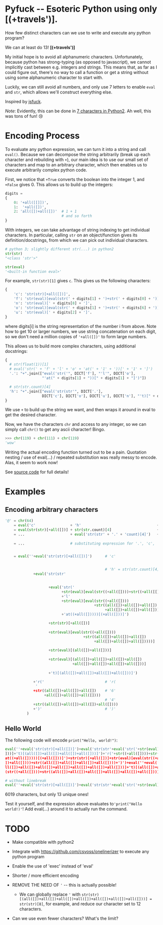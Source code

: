 # Pyfuck -- Esoteric Python using only **[(+travels')]**.

How few distinct characters can we use to write and execute any python program?

We can at least do 13! **[(+travels')]**

My initial hope is to avoid all alphanumeric characters. Unfortunately, because python has strong-typing (as opposed to javascript), we cannot implicitly cast between e.g. integers and strings. This means that, as far as I could figure out, there's no way to call a function or get a string without using some alphanumeric character to start with.

Luckily, we can still avoid all numbers, and only use 7 letters to enable `eval` and `str`, which allows we'll construct everything else.

Inspired by [jsfuck](jsfuck.com).

*Note*: Evidently, this can be done in [7 characters in Python2](https://codegolf.stackexchange.com/a/110722). Ah well, this was tons of fun! :cry:



# Encoding Process

To evaluate any python expression, we can turn it into a string and call `eval()`. Because we can decompose the string arbitrarily (break up each character and rebuilding with `+`), our main idea is to use our small set of characters and map to an arbitrary character, which then enables us to execute arbitrarily complex python code.


First, we notice that `+True` converts the boolean into the integer 1, and `+False` gives 0. This allows us to build up the integers:

```python
digits =
{
    0: '+all([[]])',
    1:  '+all([])',
    2: 'all([])+all([])'  # 1 + 1
                          # and so forth
}
```

With integers, we can take advantage of string indexing to get individual characters. In particular, calling `str` on an object/function gives its definition/docstrings, from which we can pick out individual characters.

```python
# python 3; slightly different str(...) in python2
str(str)
"<class 'str'>"

str(eval)
'<built-in function eval>'
```

For example, `str(str)[1]` gives `c`. This gives us the following characters:

```python
{
    'c': 'str(str)[+all([])]',                                              # str(str)[1]
    'f': 'str(eval)[eval(str(' + digits[1] + ')+str(' + digits[0] + '))]',  # str(eval)[10]
    'n': 'str(eval)[' + digits[8] + ']',                                    # str(eval)[8]
    'o': 'str(eval)[eval(str(' + digits[1] + ')+str(' + digits[6] + '))]',  # str(eval)[16]
    'u': 'str(eval)[' + digits[2] + ']'.                                    # str(eval)[2]
}

```

where digits[i] is the string representation of the number i from above. Note how to get 10 or larger numbers, we use string concatenation on each digit, so we don't need a million copies of `'+all([])'` to form large numbers.

This allows us to build more complex characters, using additional docstrings:

```python
{
  # str(float(1))[1]
  # eval('str(' + 'f' + 'l' + 'o' + 'at(' + '1' + '))[' + '1' + ']')
  '.': "+".join(["eval('str('", DICT['f'], "'l'", DICT['o'],
                 "'at(" + digits[1] + "))[" + digits[1] + "]')"])

  # str(str.count)[4]
  'h': "+".join(["eval('str(str'", DICT['.'],
                 DICT['c'], DICT['o'], DICT['u'], DICT['n'], "'t)[" + digits[4] + "]')"])
}
```

We use `+` to build up the string we want, and then wraps it around in eval to get the desired character.


Now, we have the characters `chr` and access to any integer, so we can simply call `chr()` to get any ascii character! Bingo.

```python
>>> chr(119) + chr(111) + chr(119)
'wow'
```



Writing the actual encoding function turned out to be a pain. Quotation nesting / use of eval(...) / repeated substitution was really messy to encode. Alas, it seem to work now!


See [source code](pyfuck.py) for full details!



# Examples

## Encoding arbitrary characters

```python
'@' = chr(64)
    = eval('c'                + 'h'                                   + 'r(' + '64' + ')')
    = eval(str(str)[+all([])] + str(str.count)[4]                     + 'r(' + str(6) + str(4) + ')')
    = ...                     + eval('str(str' + '.' + 'count)[4]')   + 'r(' + str((1+1+1+1+1+1)+str((1+1+1+1)+')')
    
    = ...                     # substituting expression for '.', 'c', 'o', 'u', 'n'; substituing +all([]) for 1


    = eval(''+eval('str(str)[+all([])]')      # 'c'


                                              # 'h' = str(str.count)[4]
             +eval('str(str'                                              # str(str
                                                                          # '.' = str(float(1)[1])

                    +eval('str('                                                          # str(
                          +str(eval)[eval(str((+all([])))+str((+all([[]]))))]             # f
                          +'l'                                                            # l
                          +str(eval)[eval(str((+all([])))                                 # o
                                         +str((all([])+all([])+all([])
                                              +all([])+all([])+all([]))))]
                          +'at((+all([]))))[(+all([]))]')                                 # at(1)[1]

                    +str(str)[+all([])]                                   # c 
                                                                          # o = str(eval)[16]
                    +str(eval)[eval(str((+all([])))
                                    +str((all([])+all([])+all([])
                                         +all([])+all([])+all([]))))]
                                                 
                    +str(eval)[(all([])+all([]))]                         # u
                                                               
                    +str(eval)[(all([])+all([])+all([])+all([])           # n
                               +all([])+all([])+all([])+all([]))]
                                                                 
                    +'t)[(all([])+all([])+all([])+all([]))]')             # t)[4]

             +'r('                            # 'r(
              '
             +str((all([])+all([])+all([])    # '6'
                  +all([])+all([])+all([])))
                                              # '4'
             +str((all([])+all([])+all([])+all([])))
             +')'                             # ')'
          )

```


## Hello World

The following code will encode `print("Hello, world!")`:


```python
eval(''+eval('str(str)[+all([])]')+eval('str(str'+eval('str('+str(eval)[eval(str((+all([])))+str((+all([[]]))))]+'l'+str(eval)[eval(str((+all([])))+str((all([])+all([])+all([])+all([])+all([])+all([]))))]+'at((+all([]))))[(+all([]))]')+str(str)[+all([])]+str(eval)[eval(str((+all([])))+str((all([])+all([])+all([])+all([])+all([])+all([]))))]+str(eval)[(all([])+all([]))]+str(eval)[(all([])+all([])+all([])+all([])+all([])+all([])+all([])+all([]))]+'t)[(all([])+all([])+all([])+all([]))]')+'r('+str((+all([])))+str((+all([])))+str((all([])+all([])))+')')+'r'+eval(''+eval('str(str)[+all([])]')+eval('str(str'+eval('str('+str(eval)[eval(str((+all([])))+str((+all([[]]))))]+'l'+str(eval)[eval(str((+all([])))+str((all([])+all([])+all([])+all([])+all([])+all([]))))]+'at((+all([]))))[(+all([]))]')+str(str)[+all([])]+str(eval)[eval(str((+all([])))+str((all([])+all([])+all([])+all([])+all([])+all([]))))]+str(eval)[(all([])+all([]))]+str(eval)[(all([])+all([])+all([])+all([])+all([])+all([])+all([])+all([
]))]+'t)[(all([])+all([])+all([])+all([]))]')+'r('+str((+all([])))+str((+all([[]])))+str((all([])+all([])+all([])+all([])+all([])))+')')+eval('str(eval)[(all([])+all([])+all([])+all([])+all([])+all([])+all([])+all([]))]')+'t('+eval(''+eval('str(str)[+all([])]')+eval('str(str'+eval('str('+str(eval)[eval(str((+all([])))+str((+all([[]]))))]+'l'+str(eval)[eval(str((+all([])))+str((all([])+all([])+all([])+all([])+all([])+all([]))))]+'at((+all([]))))[(+all([]))]')+str(str)[+all([])]+str(eval)[eval(str((+all([])))+str((all([])+all([])+all([])+all([])+all([])+all([]))))]+str(eval)[(all([])+all([]))]+str(eval)[(all([])+all([])+all([])+all([])+all([])+all([])+all([])+all([]))]+'t)[(all([])+all([])+all([])+all([]))]')+'r('+str((all([])+all([])+all([])))+str((all([])+all([])+all([])+all([])))+')')+eval(''+eval('str(str)[+all([])]')+eval('str(str'+eval('str('+str(eval)[eval(str((+all([])))+str((+all([[]]))))]+'l'+str(eval)[eval(str((+all([])))+str((all([])+all([])+all([])+all([])+all([])+all([]))))]+'
at((+all([]))))[(+all([]))]')+str(str)[+all([])]+str(eval)[eval(str((+all([])))+str((all([])+all([])+all([])+all([])+all([])+all([]))))]+str(eval)[(all([])+all([]))]+str(eval)[(all([])+all([])+all([])+all([])+all([])+all([])+all([])+all([]))]+'t)[(all([])+all([])+all([])+all([]))]')+'r('+str((all([])+all([])+all([])+all([])+all([])+all([])+all([])))+str((all([])+all([])))+')')+'ell'+eval('str(eval)[eval(str((+all([])))+str((all([])+all([])+all([])+all([])+all([])+all([]))))]')+eval(''+eval('str(str)[+all([])]')+eval('str(str'+eval('str('+str(eval)[eval(str((+all([])))+str((+all([[]]))))]+'l'+str(eval)[eval(str((+all([])))+str((all([])+all([])+all([])+all([])+all([])+all([]))))]+'at((+all([]))))[(+all([]))]')+str(str)[+all([])]+str(eval)[eval(str((+all([])))+str((all([])+all([])+all([])+all([])+all([])+all([]))))]+str(eval)[(all([])+all([]))]+str(eval)[(all([])+all([])+all([])+all([])+all([])+all([])+all([])+all([]))]+'t)[(all([])+all([])+all([])+all([]))]')+'r('+str((all([])+all([])+all([
])+all([])))+str((all([])+all([])+all([])+all([])))+')')+eval(''+eval('str(str)[+all([])]')+eval('str(str'+eval('str('+str(eval)[eval(str((+all([])))+str((+all([[]]))))]+'l'+str(eval)[eval(str((+all([])))+str((all([])+all([])+all([])+all([])+all([])+all([]))))]+'at((+all([]))))[(+all([]))]')+str(str)[+all([])]+str(eval)[eval(str((+all([])))+str((all([])+all([])+all([])+all([])+all([])+all([]))))]+str(eval)[(all([])+all([]))]+str(eval)[(all([])+all([])+all([])+all([])+all([])+all([])+all([])+all([]))]+'t)[(all([])+all([])+all([])+all([]))]')+'r('+str((all([])+all([])+all([])))+str((all([])+all([])))+')')+eval(''+eval('str(str)[+all([])]')+eval('str(str'+eval('str('+str(eval)[eval(str((+all([])))+str((+all([[]]))))]+'l'+str(eval)[eval(str((+all([])))+str((all([])+all([])+all([])+all([])+all([])+all([]))))]+'at((+all([]))))[(+all([]))]')+str(str)[+all([])]+str(eval)[eval(str((+all([])))+str((all([])+all([])+all([])+all([])+all([])+all([]))))]+str(eval)[(all([])+all([]))]+str(eval)[(all([])+a
ll([])+all([])+all([])+all([])+all([])+all([])+all([]))]+'t)[(all([])+all([])+all([])+all([]))]')+'r('+str((+all([])))+str((+all([])))+str((all([])+all([])+all([])+all([])+all([])+all([])+all([])+all([])+all([])))+')')+eval('str(eval)[eval(str((+all([])))+str((all([])+all([])+all([])+all([])+all([])+all([]))))]')+'rl'+eval(''+eval('str(str)[+all([])]')+eval('str(str'+eval('str('+str(eval)[eval(str((+all([])))+str((+all([[]]))))]+'l'+str(eval)[eval(str((+all([])))+str((all([])+all([])+all([])+all([])+all([])+all([]))))]+'at((+all([]))))[(+all([]))]')+str(str)[+all([])]+str(eval)[eval(str((+all([])))+str((all([])+all([])+all([])+all([])+all([])+all([]))))]+str(eval)[(all([])+all([]))]+str(eval)[(all([])+all([])+all([])+all([])+all([])+all([])+all([])+all([]))]+'t)[(all([])+all([])+all([])+all([]))]')+'r('+str((+all([])))+str((+all([[]])))+str((+all([[]])))+')')+eval(''+eval('str(str)[+all([])]')+eval('str(str'+eval('str('+str(eval)[eval(str((+all([])))+str((+all([[]]))))]+'l'+str(eval)[eval
(str((+all([])))+str((all([])+all([])+all([])+all([])+all([])+all([]))))]+'at((+all([]))))[(+all([]))]')+str(str)[+all([])]+str(eval)[eval(str((+all([])))+str((all([])+all([])+all([])+all([])+all([])+all([]))))]+str(eval)[(all([])+all([]))]+str(eval)[(all([])+all([])+all([])+all([])+all([])+all([])+all([])+all([]))]+'t)[(all([])+all([])+all([])+all([]))]')+'r('+str((all([])+all([])+all([])))+str((all([])+all([])+all([])))+')')+eval(''+eval('str(str)[+all([])]')+eval('str(str'+eval('str('+str(eval)[eval(str((+all([])))+str((+all([[]]))))]+'l'+str(eval)[eval(str((+all([])))+str((all([])+all([])+all([])+all([])+all([])+all([]))))]+'at((+all([]))))[(+all([]))]')+str(str)[+all([])]+str(eval)[eval(str((+all([])))+str((all([])+all([])+all([])+all([])+all([])+all([]))))]+str(eval)[(all([])+all([]))]+str(eval)[(all([])+all([])+all([])+all([])+all([])+all([])+all([])+all([]))]+'t)[(all([])+all([])+all([])+all([]))]')+'r('+str((all([])+all([])+all([])))+str((all([])+all([])+all([])+all([])))+')')+')'

```

```python
# without linebreak
eval(''+eval('str(str)[+all([])]')+eval('str(str'+eval('str('+str(eval)[eval(str((+all([])))+str((+all([[]]))))]+'l'+str(eval)[eval(str((+all([])))+str((all([])+all([])+all([])+all([])+all([])+all([]))))]+'at((+all([]))))[(+all([]))]')+str(str)[+all([])]+str(eval)[eval(str((+all([])))+str((all([])+all([])+all([])+all([])+all([])+all([]))))]+str(eval)[(all([])+all([]))]+str(eval)[(all([])+all([])+all([])+all([])+all([])+all([])+all([])+all([]))]+'t)[(all([])+all([])+all([])+all([]))]')+'r('+str((+all([])))+str((+all([])))+str((all([])+all([])))+')')+'r'+eval(''+eval('str(str)[+all([])]')+eval('str(str'+eval('str('+str(eval)[eval(str((+all([])))+str((+all([[]]))))]+'l'+str(eval)[eval(str((+all([])))+str((all([])+all([])+all([])+all([])+all([])+all([]))))]+'at((+all([]))))[(+all([]))]')+str(str)[+all([])]+str(eval)[eval(str((+all([])))+str((all([])+all([])+all([])+all([])+all([])+all([]))))]+str(eval)[(all([])+all([]))]+str(eval)[(all([])+all([])+all([])+all([])+all([])+all([])+all([])+all([]))]+'t)[(all([])+all([])+all([])+all([]))]')+'r('+str((+all([])))+str((+all([[]])))+str((all([])+all([])+all([])+all([])+all([])))+')')+eval('str(eval)[(all([])+all([])+all([])+all([])+all([])+all([])+all([])+all([]))]')+'t('+eval(''+eval('str(str)[+all([])]')+eval('str(str'+eval('str('+str(eval)[eval(str((+all([])))+str((+all([[]]))))]+'l'+str(eval)[eval(str((+all([])))+str((all([])+all([])+all([])+all([])+all([])+all([]))))]+'at((+all([]))))[(+all([]))]')+str(str)[+all([])]+str(eval)[eval(str((+all([])))+str((all([])+all([])+all([])+all([])+all([])+all([]))))]+str(eval)[(all([])+all([]))]+str(eval)[(all([])+all([])+all([])+all([])+all([])+all([])+all([])+all([]))]+'t)[(all([])+all([])+all([])+all([]))]')+'r('+str((all([])+all([])+all([])))+str((all([])+all([])+all([])+all([])))+')')+eval(''+eval('str(str)[+all([])]')+eval('str(str'+eval('str('+str(eval)[eval(str((+all([])))+str((+all([[]]))))]+'l'+str(eval)[eval(str((+all([])))+str((all([])+all([])+all([])+all([])+all([])+all([]))))]+'at((+all([]))))[(+all([]))]')+str(str)[+all([])]+str(eval)[eval(str((+all([])))+str((all([])+all([])+all([])+all([])+all([])+all([]))))]+str(eval)[(all([])+all([]))]+str(eval)[(all([])+all([])+all([])+all([])+all([])+all([])+all([])+all([]))]+'t)[(all([])+all([])+all([])+all([]))]')+'r('+str((all([])+all([])+all([])+all([])+all([])+all([])+all([])))+str((all([])+all([])))+')')+'ell'+eval('str(eval)[eval(str((+all([])))+str((all([])+all([])+all([])+all([])+all([])+all([]))))]')+eval(''+eval('str(str)[+all([])]')+eval('str(str'+eval('str('+str(eval)[eval(str((+all([])))+str((+all([[]]))))]+'l'+str(eval)[eval(str((+all([])))+str((all([])+all([])+all([])+all([])+all([])+all([]))))]+'at((+all([]))))[(+all([]))]')+str(str)[+all([])]+str(eval)[eval(str((+all([])))+str((all([])+all([])+all([])+all([])+all([])+all([]))))]+str(eval)[(all([])+all([]))]+str(eval)[(all([])+all([])+all([])+all([])+all([])+all([])+all([])+all([]))]+'t)[(all([])+all([])+all([])+all([]))]')+'r('+str((all([])+all([])+all([])+all([])))+str((all([])+all([])+all([])+all([])))+')')+eval(''+eval('str(str)[+all([])]')+eval('str(str'+eval('str('+str(eval)[eval(str((+all([])))+str((+all([[]]))))]+'l'+str(eval)[eval(str((+all([])))+str((all([])+all([])+all([])+all([])+all([])+all([]))))]+'at((+all([]))))[(+all([]))]')+str(str)[+all([])]+str(eval)[eval(str((+all([])))+str((all([])+all([])+all([])+all([])+all([])+all([]))))]+str(eval)[(all([])+all([]))]+str(eval)[(all([])+all([])+all([])+all([])+all([])+all([])+all([])+all([]))]+'t)[(all([])+all([])+all([])+all([]))]')+'r('+str((all([])+all([])+all([])))+str((all([])+all([])))+')')+eval(''+eval('str(str)[+all([])]')+eval('str(str'+eval('str('+str(eval)[eval(str((+all([])))+str((+all([[]]))))]+'l'+str(eval)[eval(str((+all([])))+str((all([])+all([])+all([])+all([])+all([])+all([]))))]+'at((+all([]))))[(+all([]))]')+str(str)[+all([])]+str(eval)[eval(str((+all([])))+str((all([])+all([])+all([])+all([])+all([])+all([]))))]+str(eval)[(all([])+all([]))]+str(eval)[(all([])+all([])+all([])+all([])+all([])+all([])+all([])+all([]))]+'t)[(all([])+all([])+all([])+all([]))]')+'r('+str((+all([])))+str((+all([])))+str((all([])+all([])+all([])+all([])+all([])+all([])+all([])+all([])+all([])))+')')+eval('str(eval)[eval(str((+all([])))+str((all([])+all([])+all([])+all([])+all([])+all([]))))]')+'rl'+eval(''+eval('str(str)[+all([])]')+eval('str(str'+eval('str('+str(eval)[eval(str((+all([])))+str((+all([[]]))))]+'l'+str(eval)[eval(str((+all([])))+str((all([])+all([])+all([])+all([])+all([])+all([]))))]+'at((+all([]))))[(+all([]))]')+str(str)[+all([])]+str(eval)[eval(str((+all([])))+str((all([])+all([])+all([])+all([])+all([])+all([]))))]+str(eval)[(all([])+all([]))]+str(eval)[(all([])+all([])+all([])+all([])+all([])+all([])+all([])+all([]))]+'t)[(all([])+all([])+all([])+all([]))]')+'r('+str((+all([])))+str((+all([[]])))+str((+all([[]])))+')')+eval(''+eval('str(str)[+all([])]')+eval('str(str'+eval('str('+str(eval)[eval(str((+all([])))+str((+all([[]]))))]+'l'+str(eval)[eval(str((+all([])))+str((all([])+all([])+all([])+all([])+all([])+all([]))))]+'at((+all([]))))[(+all([]))]')+str(str)[+all([])]+str(eval)[eval(str((+all([])))+str((all([])+all([])+all([])+all([])+all([])+all([]))))]+str(eval)[(all([])+all([]))]+str(eval)[(all([])+all([])+all([])+all([])+all([])+all([])+all([])+all([]))]+'t)[(all([])+all([])+all([])+all([]))]')+'r('+str((all([])+all([])+all([])))+str((all([])+all([])+all([])))+')')+eval(''+eval('str(str)[+all([])]')+eval('str(str'+eval('str('+str(eval)[eval(str((+all([])))+str((+all([[]]))))]+'l'+str(eval)[eval(str((+all([])))+str((all([])+all([])+all([])+all([])+all([])+all([]))))]+'at((+all([]))))[(+all([]))]')+str(str)[+all([])]+str(eval)[eval(str((+all([])))+str((all([])+all([])+all([])+all([])+all([])+all([]))))]+str(eval)[(all([])+all([]))]+str(eval)[(all([])+all([])+all([])+all([])+all([])+all([])+all([])+all([]))]+'t)[(all([])+all([])+all([])+all([]))]')+'r('+str((all([])+all([])+all([])))+str((all([])+all([])+all([])+all([])))+')')+')'
```

6019 characters, but only 13 unique ones!

Test it yourself, and the expression above evaluates to`'print("Hello world!)'`! Add eval(...) around it to actually run the command.





# TODO

* Make compatible with python2
* Integrate with https://github.com/csvoss/onelinerizer to execute any python program
* Enable the use of 'exec' instead of 'eval'
* Shorter / more efficient encoding

* REMOVE THE NEED OF `'`  -- this is actually possible!
  - We can globally replace `'` with `str(str)[(all([])+all([])+all([])+all([])+all([])+all([])+all([]))] = str(str)[8]`, for example, and reduce our character set to 12 characters.
* Can we use even fewer characters? What's the limit?


